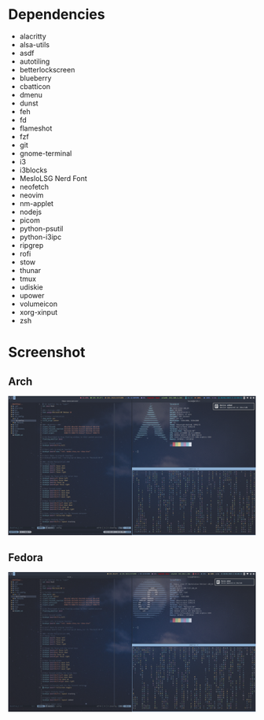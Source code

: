 # Dependencies
- alacritty
- alsa-utils
- asdf
- autotiling
- betterlockscreen
- blueberry
- cbatticon
- dmenu
- dunst
- feh
- fd
- flameshot
- fzf
- git
- gnome-terminal
- i3
- i3blocks
- MesloLSG Nerd Font
- neofetch
- neovim
- nm-applet
- nodejs
- picom
- python-psutil
- python-i3ipc
- ripgrep
- rofi
- stow
- thunar
- tmux
- udiskie
- upower
- volumeicon
- xorg-xinput
- zsh

# Screenshot

## Arch
![Alt text](./screenshots/arch.png "Arch")

## Fedora
![Alt text](./screenshots/fedora.png "Fedora")
